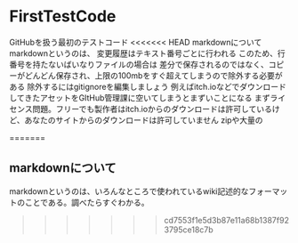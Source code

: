 # FirstTestCode
GitHubを扱う最初のテストコード
<<<<<<< HEAD
markdownについて
markdownというのは、
変更履歴はテキスト番号ごとに行われる
このため、行番号を持たないばいなりファイルの場合は
差分で保存されるのではなく、コピーがどんどん保存され、上限の100mbをすぐ超えてしまうので除外する必要がある
除外するにはgitignoreを編集しましょう
例えばitch.ioなどでダウンロードしてきたアセットをGItHub管理課に空いてしまうとまずいことになる
まずライセンス問題。フリーでも製作者はitch.ioからのダウンロードは許可しているけど、あなたのサイトからのダウンロードは許可していません
zipや大量の

=======
## markdownについて
markdownというのは、いろんなところで使われているwiki記述的なフォーマットのことである。調べたらすぐわかる。
>>>>>>> cd7553f1e5d3b87e11a68b1387f923795ce18c7b
